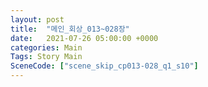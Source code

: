 ```yaml
---
layout: post
title:  "메인_회상_013~028장"
date:   2021-07-26 05:00:00 +0000
categories: Main
Tags: Story Main
SceneCode: ["scene_skip_cp013-028_q1_s10"]
---
```

